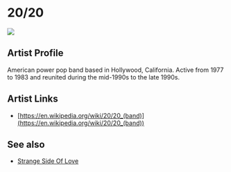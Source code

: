 # 20/20

![](../../asssets/artists/20-20.png)

## Artist Profile

American power pop band based in Hollywood, California. Active from 1977 to 1983 and reunited during the mid-1990s to the late 1990s.

## Artist Links

- [https://en.wikipedia.org/wiki/20/20_(band)](https://en.wikipedia.org/wiki/20/20_(band))


## See also

- [Strange Side Of Love](20-20-Strange_Side_Of_Love.md)
